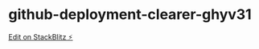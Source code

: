 # github-deployment-clearer-ghyv31

[Edit on StackBlitz ⚡️](https://stackblitz.com/edit/github-deployment-clearer-ghyv31)